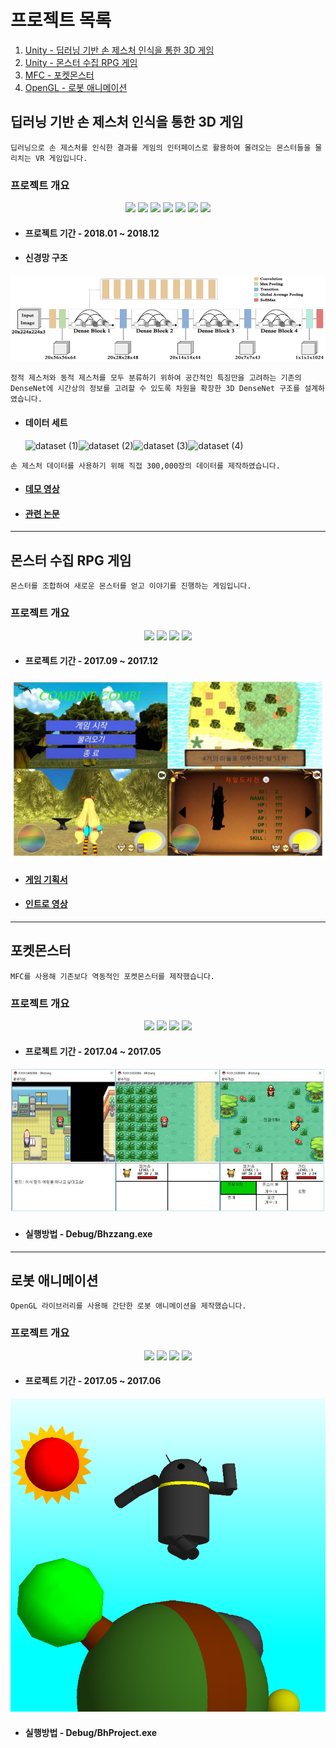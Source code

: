 <h1>프로젝트 목록</h1>



1. [Unity - 딥러닝 기반 손 제스처 인식을 통한 3D 게임](#딥러닝-기반-손-제스처-인식을-통한-3D-게임)
2. [Unity - 몬스터 수집 RPG 게임](#몬스터-수집-RPG-게임)
3. [MFC - 포켓몬스터](#포켓몬스터)
4. [OpenGL -  로봇 애니메이션](#로봇-애니메이션)







## 딥러닝 기반 손 제스처 인식을 통한 3D 게임


```
딥러닝으로 손 제스처를 인식한 결과를 게임의 인터페이스로 활용하여 몰려오는 몬스터들을 물리치는 VR 게임입니다.
```



<h3>프로젝트 개요</h3>

<div align="center">
    <img src="https://img.shields.io/badge/Platform-VR-red">
    <img src="https://img.shields.io/badge/OS-Windows-skyblue">
    <img src="https://img.shields.io/badge/Engine-Unity-green">
    <img src="https://img.shields.io/badge/Framework-TensorFlow-lightgreen">
    <img src="https://img.shields.io/badge/Framework-OpenCV-blue">
    <img src="https://img.shields.io/badge/Language-CSharp-navy">
    <img src="https://img.shields.io/badge/Language-Python-yellow">
</div>

- #### 프로젝트 기간 - 2018.01 ~ 2018.12



- #### 신경망 구조

![image-20220204235654906](Unity_DeepLearning_VR_Game/images/image-20220204235654906.png)

```
정적 제스처와 동적 제스처를 모두 분류하기 위하여 공간적인 특징만을 고려하는 기존의 DenseNet에 시간상의 정보를 고려할 수 있도록 차원을 확장한 3D DenseNet 구조를 설계하였습니다.
```



- #### 데이터 세트

  <img src="Unity_DeepLearning_VR_Game/images/dataset (1).gif" alt="dataset (1)" style="width:25%;" /><img src="Unity_DeepLearning_VR_Game/images/dataset (2).gif" alt="dataset (2)" style="width:25%;" /><img src="Unity_DeepLearning_VR_Game/images/dataset (3).gif" alt="dataset (3)" style="width:25%;" /><img src="Unity_DeepLearning_VR_Game/images/dataset (4).gif" alt="dataset (4)" style="width:25%;" />

  

```
손 제스처 데이터를 사용하기 위해 직접 300,000장의 데이터를 제작하였습니다.
```



- #### <a href="https://github.com/MrCodeMania/Portfolio_Game/tree/master/Unity_DeepLearning_VR_Game/Demo_Play.mp4">데모 영상</a>



- #### <a href="https://github.com/MrCodeMania/Portfolio_Game/tree/master/Unity_DeepLearning_VR_Game/딥러닝 기반 손 제스처 인식을 통한 3D 가상현실 게임.hwp">관련 논문</a>



------







## 몬스터 수집 RPG 게임

```
몬스터를 조합하여 새로운 몬스터를 얻고 이야기를 진행하는 게임입니다.
```



<h3>프로젝트 개요</h3>

<div align="center">
    <img src="https://img.shields.io/badge/Platform-Mobile-white">
    <img src="https://img.shields.io/badge/OS-Android-green">
    <img src="https://img.shields.io/badge/Engine-Unity-black">
    <img src="https://img.shields.io/badge/Language-CSharp-navy">
</div>




- #### 프로젝트 기간 - 2017.09 ~ 2017.12

<img src="Unity_Collectible_Game/Combine_Combi.png"/>



- #### <a href="https://github.com/MrCodeMania/Portfolio_Game/tree/master/Unity_Collectible_Game/Combine_Combi_게임기획서.hwp">게임 기획서</a>



- #### <a href="https://github.com/MrCodeMania/Portfolio_Game/tree/master/Unity_Collectible_Game/Combine_combi_Intro.mp4">인트로 영상</a>



------







## 포켓몬스터

```
MFC를 사용해 기존보다 역동적인 포켓몬스터를 제작했습니다.
```



<h3>프로젝트 개요</h3>

<div align="center">
    <img src="https://img.shields.io/badge/Platform-PC-red">
    <img src="https://img.shields.io/badge/OS-Windows-skyblue">
    <img src="https://img.shields.io/badge/Language-C++-navy">
    <img src="https://img.shields.io/badge/Library-MFC-green">
</div>




- #### 프로젝트 기간 - 2017.04 ~ 2017.05

<img src="MFC_PocketMonster/PocketMon.png"/>



- #### 실행방법 - Debug/Bhzzang.exe

  





------







## 로봇 애니메이션

```
OpenGL 라이브러리를 사용해 간단한 로봇 애니메이션을 제작했습니다.
```



<h3>프로젝트 개요</h3>

<div align="center">
    <img src="https://img.shields.io/badge/Platform-PC-red">
    <img src="https://img.shields.io/badge/OS-Windows-skyblue">
    <img src="https://img.shields.io/badge/Language-C++-navy">
    <img src="https://img.shields.io/badge/Library-OpenGL-green">
</div>




- #### 프로젝트 기간 - 2017.05 ~ 2017.06

<img src="OpenGL_Animation/Robot.png"/>



- #### 실행방법 - Debug/BhProject.exe

  